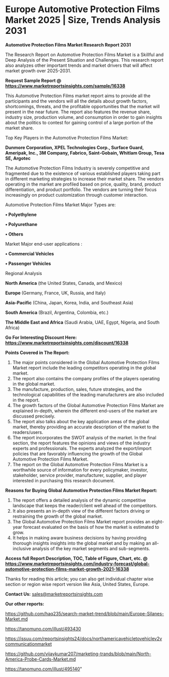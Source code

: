 # Europe Automotive Protection Films Market 2025 | Size, Trends Analysis 2031

<strong>Automotive Protection Films Market Research Report 2031</strong>

The Research Report on Automotive Protection Films Market is a Skillful and Deep Analysis of the Present Situation and Challenges. This research report also analyzes other important trends and market drivers that will affect market growth over 2025-2031.

<strong>Request Sample Report @ <a href=https://www.marketreportsinsights.com/sample/16338>https://www.marketreportsinsights.com/sample/16338</a></strong>

This Automotive Protection Films market report aims to provide all the participants and the vendors will all the details about growth factors, shortcomings, threats, and the profitable opportunities that the market will present in the near future. The report also features the revenue share, industry size, production volume, and consumption in order to gain insights about the politics to contest for gaining control of a large portion of the market share.

Top Key Players in the Automotive Protection Films Market:

<strong>Dunmore Corporation, XPEL Technologies Corp., Surface Guard, Ameripak, Inc., 3M Company, Fabrico, Saint-Gobain, Whitlam Group, Tesa SE, Argotec</strong>

The Automotive Protection Films Industry is severely competitive and fragmented due to the existence of various established players taking part in different marketing strategies to increase their market share. The vendors operating in the market are profiled based on price, quality, brand, product differentiation, and product portfolio. The vendors are turning their focus increasingly on product customization through customer interaction.

Automotive Protection Films Market Major Types are:

<strong>• Polyethylene

• Polyurethane

• Others</strong>

Market Major end-user applications :

<strong>• Commercial Vehicles

• Passenger Vehicles</strong>

Regional Analysis

</u><strong><b>North America</b></strong> (the United States, Canada, and Mexico)

<strong><b>Europe </b></strong>(Germany, France, UK, Russia, and Italy)

<strong><b>Asia-Pacific</b></strong> (China, Japan, Korea, India, and Southeast Asia)

<strong><b>South America</b></strong> (Brazil, Argentina, Colombia, etc.)

<strong><b>The Middle East and Africa</b></strong> (Saudi Arabia, UAE, Egypt, Nigeria, and South Africa)

<strong>Go For Interesting Discount Here: <a href=https://www.marketreportsinsights.com/discount/16338>https://www.marketreportsinsights.com/discount/16338</a></strong>

<strong>Points Covered in The Report:</strong>
<ol>
  <li>The major points considered in the Global Automotive Protection Films Market report include the leading competitors operating in the global market.</li>
  <li>The report also contains the company profiles of the players operating in the global market.</li>
  <li>The manufacture, production, sales, future strategies, and the technological capabilities of the leading manufacturers are also included in the report.</li>
  <li>The growth factors of the Global Automotive Protection Films Market are explained in-depth, wherein the different end-users of the market are discussed precisely.</li>
  <li>The report also talks about the key application areas of the global market, thereby providing an accurate description of the market to the readers/users.</li>
  <li>The report incorporates the SWOT analysis of the market. In the final section, the report features the opinions and views of the industry experts and professionals. The experts analyzed the export/import policies that are favorably influencing the growth of the Global Automotive Protection Films Market.</li>
  <li>The report on the Global Automotive Protection Films Market is a worthwhile source of information for every policymaker, investor, stakeholder, service provider, manufacturer, supplier, and player interested in purchasing this research document.</li>
</ol>
<strong>Reasons for Buying Global Automotive Protection Films Market Report:</strong>

<ol>
  <li>The report offers a detailed analysis of the dynamic competitive landscape that keeps the reader/client well ahead of the competitors.</li>
  <li>It also presents an in-depth view of the different factors driving or restraining the growth of the global market.</li>
  <li>The Global Automotive Protection Films Market report provides an eight-year forecast evaluated on the basis of how the market is estimated to grow.</li>
  <li>It helps in making aware business decisions by having providing thorough insights insights into the global market and by making an all-inclusive analysis of the key market segments and sub-segments.</li>
</ol>
<strong>Access full Report Description, TOC, Table of Figure, Chart, etc. @ <a href=https://www.marketreportsinsights.com/industry-forecast/global-automotive-protection-films-market-growth-2021-16338>https://www.marketreportsinsights.com/industry-forecast/global-automotive-protection-films-market-growth-2021-16338</a></strong>


Thanks for reading this article; you can also get individual chapter wise section or region wise report version like Asia, United States, Europe.

<strong>Contact Us:</strong>
sales@marketreportsinsights.com

<strong>Our other reports:</strong>

<a href=https://github.com/haq235/search-market-trend/blob/main/Europe-Silanes-Market.md>https://github.com/haq235/search-market-trend/blob/main/Europe-Silanes-Market.md</a>

<a href=https://tanomuno.com/illust/493430>https://tanomuno.com/illust/493430</a>

<a href=https://issuu.com/reportsinsights24/docs/northamericavehicletovehiclev2vcommunicationmarket>https://issuu.com/reportsinsights24/docs/northamericavehicletovehiclev2vcommunicationmarket</a>

<a href=https://github.com/vijaykumar207/marketing-trands/blob/main/North-America-Probe-Cards-Market.md>https://github.com/vijaykumar207/marketing-trands/blob/main/North-America-Probe-Cards-Market.md</a>

<a href=https://tanomuno.com/illust/495140>https://tanomuno.com/illust/495140</a>"
